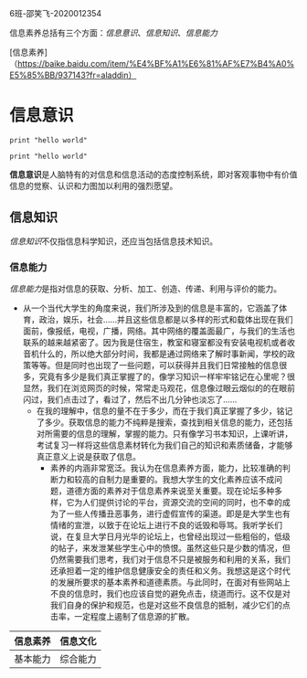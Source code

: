 6班-邵笑飞-2020012354



信息素养总括有三个方面：*信息意识*、*信息知识*、*信息能力*    

[信息素养]（https://baike.baidu.com/item/%E4%BF%A1%E6%81%AF%E7%B4%A0%E5%85%BB/937143?fr=aladdin）

  # 信息意识



```print "hello world"
print "hello world"
```

`print "hello world"`



**信息意识**是人脑特有的对信息和信息活动的态度控制系统，即对客观事物中有价值信息的觉察、认识和力图加以利用的强烈愿望。

## 信息知识



*信息知识*不仅指信息科学知识，还应当包括信息技术知识。

### 信息能力



*信息能力*是指对信息的获取、分析、加工、创造、传递、利用与评价的能力。



* 从一个当代大学生的角度来说，我们所涉及到的信息是丰富的，它涵盖了体育，政治，娱乐，社会……并且这些信息都是以多样的形式和载体出现在我们面前，像报纸，电视，广播，网络。其中网络的覆盖面最广，与我们的生活也联系的越来越紧密了。因为我是住宿生，教室和寝室都没有安装电视机或者收音机什么的，所以绝大部分时间，我都是通过网络来了解时事新闻，学校的政策等等。但是同时也出现了一些问题，可以获得并且我们日常接触的信息很多，究竟有多少是我们真正掌握了的，像学习知识一样牢牢铭记在心里呢？很显然，我们在浏览网页的时候，常常走马观花，信息像过眼云烟似的的在眼前闪过，我们点击过了，看过了，然后不出几分钟也淡忘了……
  * 在我的理解中，信息的量不在于多少，而在于我们真正掌握了多少，铭记了多少。获取信息的能力不纯粹是搜索，查找到相关信息的能力，还包括对所需要的信息的理解，掌握的能力。只有像学习书本知识，上课听讲，考试复习一样将这些信息素材转化为我们自己的知识和素质储备，才能够真正意义上说是获取了信息。
    * 素养的内涵非常宽泛。我认为在信息素养方面，能力，比较准确的判断力和较高的自制力是重要的。我想大学生的文化素养应该不成问题，道德方面的素养对于信息素养来说至关重要。现在论坛多种多样，它为人们提供讨论的平台，资源交流的空间的同时，也不幸的成为了一些人传播丑恶事务，进行虚假宣传的渠道。即是是大学生也有情绪的宣泄，以致于在论坛上进行不良的诋毁和辱骂。我听学长们说，在复旦大学日月光华的论坛上，也曾经出现过一些粗俗的，低级的帖子，来发泄某些学生心中的愤恨。虽然这些只是少数的情况，但仍然需要我们思考，我们对于信息不只是被服务和利用的关系，我们还承担着一定的维护信息健康安全的责任和义务。我想这是这个时代的发展所要求的基本素养和道德素质。与此同时，在面对有些网站上不良的信息时，我们也应该自觉的避免点击，绕道而行。这不仅是对我们自身的保护和规范，也是对这些不良信息的抵制，减少它们的点击率，一定程度上遏制了信息源的扩散。

| 信息素养 | 信息文化 |
| -------- | -------- |
| 基本能力 | 综合能力 |

